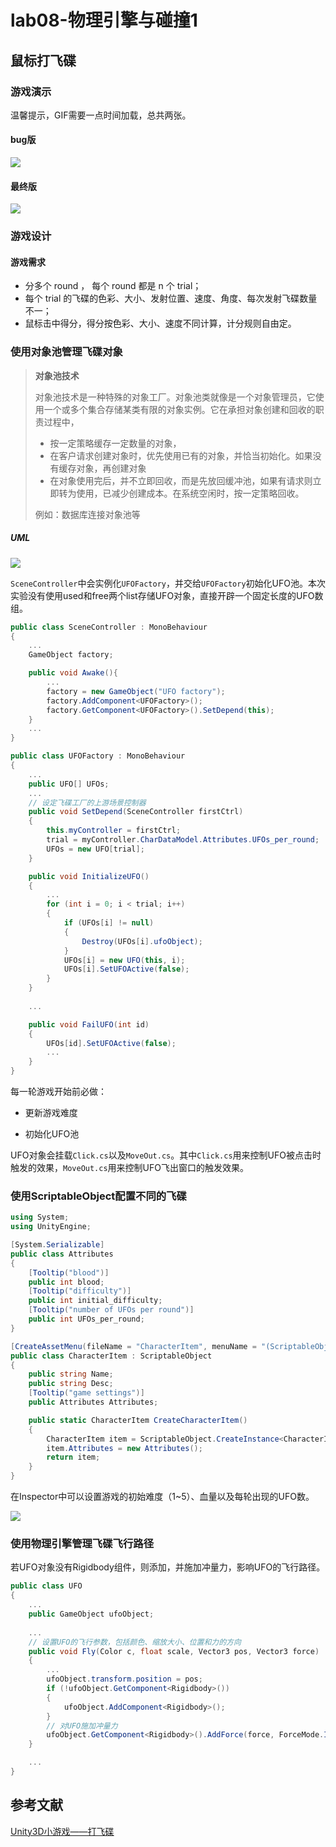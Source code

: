 # lab08-物理引擎与碰撞1

## 鼠标打飞碟

### 游戏演示

温馨提示，GIF需要一点时间加载，总共两张。

#### bug版

![](pic/HitUFO_bug_compressed.gif)

#### 最终版

![](pic/HitUFO_compressed.gif)

### 游戏设计

#### 游戏需求

- 分多个 round ， 每个 round 都是 n 个 trial；
- 每个 trial 的飞碟的色彩、大小、发射位置、速度、角度、每次发射飞碟数量不一；
- 鼠标击中得分，得分按色彩、大小、速度不同计算，计分规则自由定。

### 使用对象池管理飞碟对象

> **对象池技术**
>
> 对象池技术是一种特殊的对象工厂。对象池类就像是一个对象管理员，它使用一个或多个集合存储某类有限的对象实例。它在承担对象创建和回收的职责过程中，
>
> - 按一定策略缓存一定数量的对象，
> - 在客户请求创建对象时，优先使用已有的对象，并恰当初始化。如果没有缓存对象，再创建对象
> - 在对象使用完后，并不立即回收，而是先放回缓冲池，如果有请求则立即转为使用，已减少创建成本。在系统空闲时，按一定策略回收。
>
> 例如：数据库连接对象池等

##### UML

![](pic/UML.drawio.svg)

`SceneController`中会实例化`UFOFactory`，并交给`UFOFactory`初始化UFO池。本次实验没有使用used和free两个list存储UFO对象，直接开辟一个固定长度的UFO数组。

```csharp
public class SceneController : MonoBehaviour
{
	...
    GameObject factory;

    public void Awake(){
        ...
        factory = new GameObject("UFO factory");
        factory.AddComponent<UFOFactory>();
        factory.GetComponent<UFOFactory>().SetDepend(this);
    }
	...
}
```

```csharp
public class UFOFactory : MonoBehaviour
{
	...
    public UFO[] UFOs;
    ...
    // 设定飞碟工厂的上游场景控制器
    public void SetDepend(SceneController firstCtrl)
    {
        this.myController = firstCtrl;
        trial = myController.CharDataModel.Attributes.UFOs_per_round;
        UFOs = new UFO[trial];
    }

    public void InitializeUFO()
    {
		...
        for (int i = 0; i < trial; i++)
        {
            if (UFOs[i] != null)
            {
                Destroy(UFOs[i].ufoObject);
            }
            UFOs[i] = new UFO(this, i);
            UFOs[i].SetUFOActive(false);
        }
    }
    
    ...

    public void FailUFO(int id)
    {
        UFOs[id].SetUFOActive(false);
		...
    }
}
```

每一轮游戏开始前必做：

- 更新游戏难度

- 初始化UFO池

UFO对象会挂载`Click.cs`以及`MoveOut.cs`。其中`Click.cs`用来控制UFO被点击时触发的效果，`MoveOut.cs`用来控制UFO飞出窗口的触发效果。

### 使用ScriptableObject配置不同的飞碟

```csharp
using System;
using UnityEngine;

[System.Serializable]
public class Attributes
{
    [Tooltip("blood")]
    public int blood;
    [Tooltip("difficulty")]
    public int initial_difficulty;
    [Tooltip("number of UFOs per round")]
    public int UFOs_per_round;
}

[CreateAssetMenu(fileName = "CharacterItem", menuName = "(ScriptableObject)CharacterItem")]
public class CharacterItem : ScriptableObject
{
    public string Name;
    public string Desc;
    [Tooltip("game settings")]
    public Attributes Attributes;

    public static CharacterItem CreateCharacterItem()
    {
        CharacterItem item = ScriptableObject.CreateInstance<CharacterItem>();
        item.Attributes = new Attributes();
        return item;
    }
}
```

在Inspector中可以设置游戏的初始难度（1~5）、血量以及每轮出现的UFO数。

![](pic/inspector.png)

### 使用物理引擎管理飞碟飞行路径

若UFO对象没有Rigidbody组件，则添加，并施加冲量力，影响UFO的飞行路径。

```csharp
public class UFO
{
	...
    public GameObject ufoObject;
	
	...
	// 设置UFO的飞行参数，包括颜色、缩放大小、位置和力的方向
    public void Fly(Color c, float scale, Vector3 pos, Vector3 force)
    {
		...
        ufoObject.transform.position = pos;
        if (!ufoObject.GetComponent<Rigidbody>())
        {
            ufoObject.AddComponent<Rigidbody>();
        }
        // 对UFO施加冲量力
        ufoObject.GetComponent<Rigidbody>().AddForce(force, ForceMode.Impulse);
    }

	...
}
```

## 参考文献

[Unity3D小游戏——打飞碟](https://www.cnblogs.com/LC32/p/15469806.html)

